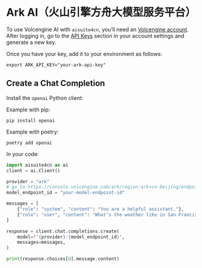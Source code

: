 #  Ark AI（火山引擎方舟大模型服务平台）

To use Volcengine AI with `aisuite4cn`, you’ll need an [Volcengine account](https://console.volcengine.com/ark). 
After logging in, go to the [API Keys](https://console.volcengine.com/ark/region:ark+cn-beijing/apiKey) section in your account settings and generate a new key. 

Once you have your key, add it to your environment as follows:

```shell
export ARK_API_KEY="your-ark-api-key"
```

## Create a Chat Completion

Install the `openai` Python client:

Example with pip:
```shell
pip install openai
```

Example with poetry:
```shell
poetry add openai
```

In your code:
```python
import aisuite4cn as ai
client = ai.Client()

provider = "ark"
# go to https://console.volcengine.com/ark/region:ark+cn-beijing/endpoint  
model_endpoint_id = "your-model-endpoint-id"

messages = [
    {"role": "system", "content": "You are a helpful assistant."},
    {"role": "user", "content": "What’s the weather like in San Francisco?"},
]

response = client.chat.completions.create(
    model=f"{provider}:{model_endpoint_id}",
    messages=messages,
)

print(response.choices[0].message.content)
```


